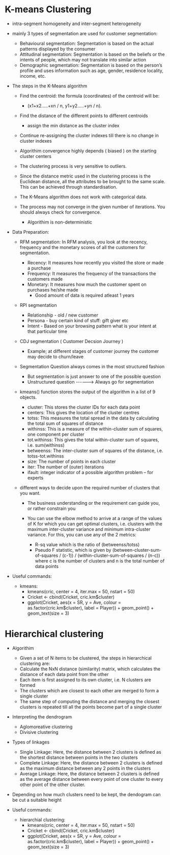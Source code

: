 # K-means Clustering

  -  intra-segment homogeneity and inter-segment heterogeneity
  - mainly 3 types of segmentation are used for customer segmentation:
    - Behavioural segmentation: Segmentation is based on the actual patterns displayed by the consumer
    - Attitudinal segmentation: Segmentation is based on the beliefs or the intents of people, which may not translate into similar action
    - Demographic segmentation: Segmentation is based on the person’s profile and uses information such as age, gender, residence locality, income, etc.
    
  - The steps in the K-Means algorithm
    - Find the centroid: the formula (coordinates) of the centroid will be:
      - (x1+x2…..+xn / n, y1+y2…..+yn / n).
    - Find the distance of the different points to different centroids
      - assign the min distance as the cluster index
    - Continue re-assigning the cluster indexes till there is no change in cluster indexes
    - Algorithim convergence highly depends ( biased ) on the starting cluster centers

    - The clustering process is very sensitive to outliers.
    - Since the distance metric used in the clustering process is the Euclidean distance, all the attributes to be brought to the same scale. This can be achieved through standardisation.
    - The K-Means algorithm does not work with categorical data.
    - The process may not converge in the given number of iterations. You should always check for convergence.
      - Algorithim is non-deterministic

  - Data Preparation:
  
    - RFM segmentation: In RFM analysis, you look at the recency, frequency and the monetary scores of all the customers for segmentation.
      - Recency: It measures how recently you visited the store or made a purchase
      - Frequency: It measures the frequency of the transactions the customers made
      - Monetary: It measures how much the customer spent on purchases he/she made
        - Good amount of data is required atleast 1 years
    - RPI segmentation
      - Relationship - old / new customer
      - Persona - buy certain kind of stuff: gift giver etc
      - Intent - Based on your browsing pattern what is your intent at that particular time

    - CDJ segmentation ( Customer Decsion Journey )
      - Example; at different stages of customer journey the customer may decide to churn/leave
      
    - Segmentation Question always comes in the most structured fashion
      - But segmentation is just answer to one of the possible question
      - Unstructured question ------> Always go for segmentation
      
    - kmeans() function stores the output of the algorithm in a list of 9 objects.
      - cluster: This stores the cluster IDs for each data point
      - centers: This gives the location of the cluster centres
      - totss: This measures the total spread in the data by calculating the total sum of squares of distance
      - withinss: This is a measure of the within-cluster sum of squares, one component per cluster
      - tot.withinss: This gives the total within-cluster sum of squares, i.e. sum(withinss)
      - betweenss: The inter-cluster sum of squares of the distance, i.e. totss-tot.withinss
      - size: The number of points in each cluster
      - iter: The number of (outer) iterations
      - ifault: integer indicator of a possible algorithm problem – for experts
      
    - different ways to decide upon the required number of clusters that you want.

      - The business understanding or the requirement can guide you, or rather constrain you

      - You can use the elbow method to arrive at a range of the values of K for which you can get optimal clusters, i.e. clusters with the maximum inter-cluster variance and minimum intra-cluster variance. For this, you can use any of the 2 metrics:

        - R-sq value which is the ratio of (betweenss/totss)
        - Pseudo F statistic, which is given by (between-cluster-sum-of-squares / (c-1)) / (within-cluster-sum-of-squares / (n-c)) where c is the number of clusters and n is the total number of data points
        

  - Useful commands:
    - kmeans: 
      - kmeans(cric, center = 4, iter.max = 50, nstart = 50) 
      - Cricket <- cbind(Cricket, cric.km$cluster) 
      - ggplot(Cricket, aes(x = SR, y = Ave, colour = as.factor(cric.km$cluster), label = Player)) + geom_point() + geom_text(size = 3)


# Hierarchical clustering
  - Algorithim
    - Given a set of N items to be clustered, the steps in hierarchical clustering are:
    - Calculate the NxN distance (similarity) matrix, which calculates the distance of each data point from the other
    - Each item is first assigned to its own cluster, i.e. N clusters are formed
    - The clusters which are closest to each other are merged to form a single cluster
    - The same step of computing the distance and merging the closest clusters is repeated till all the points become part of a single cluster
    
  - Interpreting the dendrogram
    - Aglomoreative clustering
    - Divisive clustering
    
  - Types of linkages
    - Single Linkage: Here, the distance between 2 clusters is defined as the shortest distance between points in the two clusters
    - Complete Linkage: Here, the distance between 2 clusters is defined as the maximum distance between any 2 points in the clusters
    - Average Linkage: Here, the distance between 2 clusters is defined as the average distance between every point of one cluster to every other point of the other cluster.

  - Depending on how much clusters need to be kept, the dendogram can be cut a suitable height

  - Useful commands:
    - hierarchial clustering: 
      - kmeans(cric, center = 4, iter.max = 50, nstart = 50) 
      - Cricket <- cbind(Cricket, cric.km$cluster) 
      - ggplot(Cricket, aes(x = SR, y = Ave, colour = as.factor(cric.km$cluster), label = Player)) + geom_point() + geom_text(size = 3)
